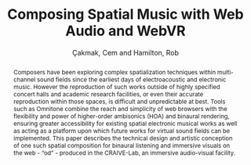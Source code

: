 ---
title: "Composing Spatial Music with Web Audio and WebVR"
abstract: "Composers have been exploring complex spatialization techniques within multi-channel sound fields since the earliest days of electroacoustic and electronic music. However the reproduction of such works outside of highly specified concert halls and academic research facilities, or even their accurate reproduction within those spaces, is difficult and unpredictable at best. Tools such as Omnitone combine the reach and simplicity of web browsers with the flexibility and power of higher-order ambisonics (HOA) and binaural rendering, ensuring greater accessibility for existing spatial electronic musical works as well as acting as a platform upon which future works for virtual sound fields can be implemented. This paper describes the technical design and artistic conception of one such spatial composition for binaural listening and immersive visuals on the web - “od” - produced in the CRAIVE-Lab, an immersive audio-visual facility."
address: "Trondheim, Norway"
booktitle: "Proceedings of the International Web Audio Conference"
editor: "Xambó, Anna and Martín, Sara R. and Roma, Gerard"
month: "December"
publisher: "NTNU"
series: "WAC '19"
pages: "19-23"
id: "2019_14"
author: "Çakmak, Cem and Hamilton, Rob"
webAuthor: "Cem Çakmak, Rob Hamilton"
track: "Paper"
year: "2019"
tags: year2019
media: https://youtu.be/_JiRgQctDWE
pdflink: "/_data/papers/pdf/2019/2019_14.pdf"
ISSN: "2663-5844"
---